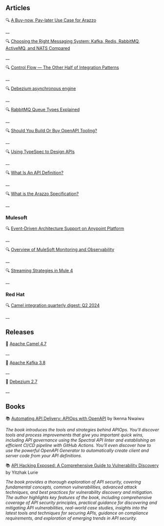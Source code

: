 ## Articles
🔍 [A Buy-now, Pay-later Use Case for Arazzo](https://www.openapis.org/blog/2024/07/19/buy-now-pay-later-arazzo)

__

🔍 [Choosing the Right Messaging System: Kafka, Redis, RabbitMQ, ActiveMQ, and NATS Compared](https://medium.com/@sheikh.hamza.arshad/choosing-the-right-messaging-system-kafka-redis-rabbitmq-activemq-and-nats-compared-fa2dd385976f)

__

🔍 [Control Flow — The Other Half of Integration Patterns](https://www.enterpriseintegrationpatterns.com/ramblings/queues_control_flow.html)

__

🔍 [Debezium asynchronous engine](https://debezium.io/blog/2024/07/08/async-embedded-engine/)

__

🔍 [RabbitMQ Queue Types Explained](https://www.cloudamqp.com/blog/rabbitmq-queue-types.html)

__

🔍 [Should You Build Or Buy OpenAPI Tooling?](https://nordicapis.com/should-you-build-or-buy-openapi-tooling/)

__

🔍 [Using TypeSpec to Design APIs](https://nordicapis.com/using-typespec-to-design-apis/)

__

🔍 [What Is An API Definition?](https://nordicapis.com/what-is-an-api-definition/)

__


🔍 [What is the Arazzo Specification?](https://nordicapis.com/what-is-the-arazzo-specification/)

__


### Mulesoft

🔍 [Event-Driven Architecture Support on Anypoint Platform](https://blogs.mulesoft.com/news/event-driven-architecture-support-on-anypoint-platform/)

__

🔍 [Overview of MuleSoft Monitoring and Observability](https://blogs.mulesoft.com/news/mulesoft-monitoring-and-observability/)

__

🔍 [Streaming Strategies in Mule 4](https://medium.com/another-integration-blog/streaming-strategies-in-mule-4-e1d659bc24df)

__

### Red Hat

🔍 [Camel integration quarterly digest: Q2 2024](https://developers.redhat.com/blog/2024/07/17/camel-integration-quarterly-digest-q2-2024#)

__


## Releases


🚀 [Apache Camel 4.7](https://camel.apache.org/blog/2024/07/camel47-whatsnew/)

__

🚀 [Apache Kafka 3.8](https://kafka.apache.org/blog#apache_kafka_380_release_announcement)

__

🚀 [Debezium 2.7](https://debezium.io/blog/2024/07/01/debezium-2-7-final-released/)

__

## Books

📚 [Automating API Delivery: APIOps with OpenAPI](https://a.co/d/fqNklLA) by Ikenna Nwaiwu

_The book introduces the tools and strategies behind APIOps. You’ll discover tools and process improvements that give you important quick wins, including API governance using the Spectral API linter and establishing an efficient CI/CD pipeline with GitHub Actions. You’ll even discover how to use the powerful OpenAPI Generator to automatically create client and server code from your API definitions._

📚 [API Hacking Exposed: A Comprehensive Guide to Vulnerability Discovery](https://a.co/d/4evjKQv) by Yitzhak Lurie

_The book provides a thorough exploration of API security, covering fundamental concepts, common vulnerabilities, advanced attack techniques, and best practices for vulnerability discovery and mitigation. The author highlights key features of the book, including comprehensive coverage of API security principles, practical guidance for discovering and mitigating API vulnerabilities, real-world case studies, insights into the latest tools and techniques for securing APIs, guidance on compliance requirements, and exploration of emerging trends in API security._